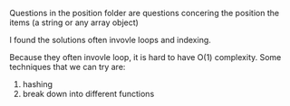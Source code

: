 Questions in the position folder are questions concering the position the items (a string or any array object)

I found the solutions often invovle loops and indexing.

Because they often invovle loop, it is hard to have O(1) complexity. Some techniques that we can try are:
1) hashing
2) break down into different functions